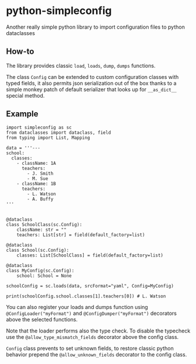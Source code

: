# python-simpleconfig
Another really simple python library to import configuration files to python dataclasses

## How-to

The library provides classic `load`, `loads`, `dump`, `dumps` functions.

The class `Config` can be extended to custom configuration classes
with typed fields, it also permits json serialization out of the box
thanks to a simple monkey patch of default serializer that looks up for
`__as_dict__` special method.

## Example

```python3
import simpleconfig as sc
from dataclasses import dataclass, field
from typing import List, Mapping

data = '''---
school:
  classes:
    - className: 1A
      teachers:
        - J. Smith
        - M. Sue
    - className: 1B
      teachers:
        - L. Watson
        - A. Buffy
'''


@dataclass
class SchoolClass(sc.Config):
    className: str = ""
    teachers: List[str] = field(default_factory=list)

@dataclass
class School(sc.Config):
    classes: List[SchoolClass] = field(default_factory=list)

@dataclass
class MyConfig(sc.Config):
    school: School = None

schoolConfig = sc.loads(data, srcFormat="yaml", Config=MyConfig)

print(schoolConfig.school.classes[1].teachers[0]) # L. Watson
```

You can also register your loads and dumps function using `@ConfigLoader("myFormat")` and `@ConfigDumper("myFormat")`
decorators above the selected functions.

Note that the loader performs also the type check. To disable the typecheck use the `@allow_type_mismatch_fields`
decorator above the config class.

`Config` class prevents to set unknown fields, to restore classic python behavior prepend the `@allow_unknown_fields`
decorator to the config class.

